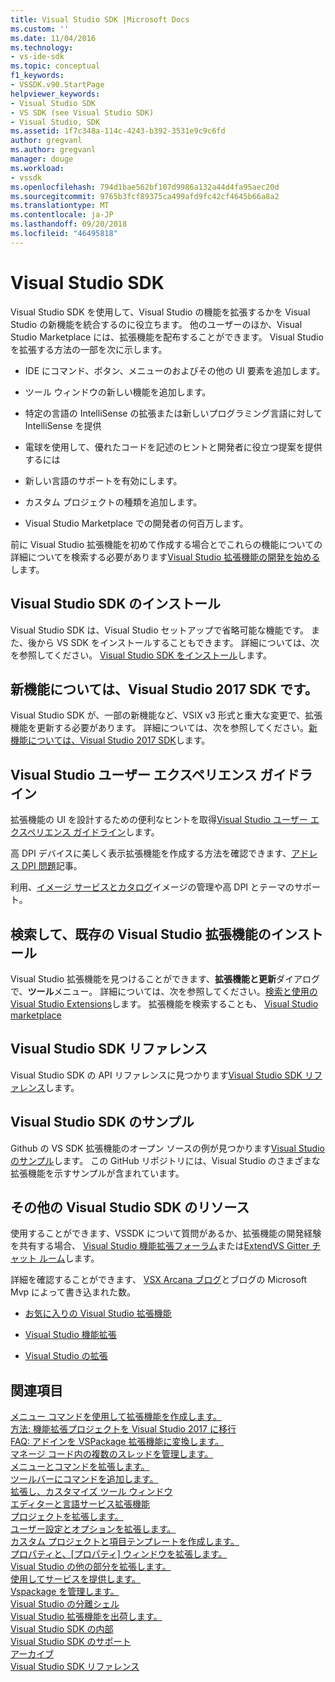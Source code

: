 ```yaml
---
title: Visual Studio SDK |Microsoft Docs
ms.custom: ''
ms.date: 11/04/2016
ms.technology:
- vs-ide-sdk
ms.topic: conceptual
f1_keywords:
- VSSDK.v90.StartPage
helpviewer_keywords:
- Visual Studio SDK
- VS SDK (see Visual Studio SDK)
- Visual Studio, SDK
ms.assetid: 1f7c348a-114c-4243-b392-3531e9c9c6fd
author: gregvanl
ms.author: gregvanl
manager: douge
ms.workload:
- vssdk
ms.openlocfilehash: 794d1bae562bf107d9986a132a44d4fa95aec20d
ms.sourcegitcommit: 9765b3fcf89375ca499afd9fc42cf4645b66a8a2
ms.translationtype: MT
ms.contentlocale: ja-JP
ms.lasthandoff: 09/20/2018
ms.locfileid: "46495818"
---
```

# <a name="visual-studio-sdk"></a>Visual Studio SDK
Visual Studio SDK を使用して、Visual Studio の機能を拡張するかを Visual Studio の新機能を統合するのに役立ちます。 他のユーザーのほか、Visual Studio Marketplace には、拡張機能を配布することができます。 Visual Studio を拡張する方法の一部を次に示します。  
  
-   IDE にコマンド、ボタン、メニューのおよびその他の UI 要素を追加します。  
  
-   ツール ウィンドウの新しい機能を追加します。  
  
-   特定の言語の IntelliSense の拡張または新しいプログラミング言語に対して IntelliSense を提供  
  
-   電球を使用して、優れたコードを記述のヒントと開発者に役立つ提案を提供するには  
  
-   新しい言語のサポートを有効にします。  
  
-   カスタム プロジェクトの種類を追加します。  
  
-   Visual Studio Marketplace での開発者の何百万します。  
  
 前に Visual Studio 拡張機能を初めて作成する場合とでこれらの機能についての詳細についてを検索する必要があります[Visual Studio 拡張機能の開発を始める](../extensibility/starting-to-develop-visual-studio-extensions.md)します。  
  
## <a name="install-the-visual-studio-sdk"></a>Visual Studio SDK のインストール  
 Visual Studio SDK は、Visual Studio セットアップで省略可能な機能です。 また、後から VS SDK をインストールすることもできます。 詳細については、次を参照してください。 [Visual Studio SDK をインストール](../extensibility/installing-the-visual-studio-sdk.md)します。  
  
## <a name="whats-new-in-the-visual-studio-2017-sdk"></a>新機能については、Visual Studio 2017 SDK です。  
 Visual Studio SDK が、一部の新機能など、VSIX v3 形式と重大な変更で、拡張機能を更新する必要があります。 詳細については、次を参照してください。[新機能については、Visual Studio 2017 SDK](../extensibility/what-s-new-in-the-visual-studio-2017-sdk.md)します。  
  
## <a name="visual-studio-user-experience-guidelines"></a>Visual Studio ユーザー エクスペリエンス ガイドライン  
 拡張機能の UI を設計するための便利なヒントを取得[Visual Studio ユーザー エクスペリエンス ガイドライン](../extensibility/ux-guidelines/visual-studio-user-experience-guidelines.md)します。  
  
 高 DPI デバイスに美しく表示拡張機能を作成する方法を確認できます、[アドレス DPI 問題](../extensibility/addressing-dpi-issues2.md)記事。  
  
 利用、[イメージ サービスとカタログ](../extensibility/image-service-and-catalog.md)イメージの管理や高 DPI とテーマのサポート。  
  
## <a name="find-and-install-existing-visual-studio-extensions"></a>検索して、既存の Visual Studio 拡張機能のインストール  
 Visual Studio 拡張機能を見つけることができます、**拡張機能と更新**ダイアログで、**ツール**メニュー。 詳細については、次を参照してください。[検索と使用の Visual Studio Extensions](../ide/finding-and-using-visual-studio-extensions.md)します。 拡張機能を検索することも、 [Visual Studio marketplace](https://marketplace.visualstudio.com/)  
  
## <a name="visual-studio-sdk-reference"></a>Visual Studio SDK リファレンス  
 Visual Studio SDK の API リファレンスに見つかります[Visual Studio SDK リファレンス](../extensibility/visual-studio-sdk-reference.md)します。  
  
## <a name="visual-studio-sdk-samples"></a>Visual Studio SDK のサンプル  
 Github の VS SDK 拡張機能のオープン ソースの例が見つかります[Visual Studio のサンプル](https://aka.ms/vs2015sdksamples)します。 この GitHub リポジトリには、Visual Studio のさまざまな拡張機能を示すサンプルが含まれています。  
  
## <a name="other-visual-studio-sdk-resources"></a>その他の Visual Studio SDK のリソース  
 使用することができます、VSSDK について質問があるか、拡張機能の開発経験を共有する場合、 [Visual Studio 機能拡張フォーラム](https://social.msdn.microsoft.com/Forums/vstudio/home?forum=vsx)または[ExtendVS Gitter チャット ルーム](https://gitter.im/Microsoft/extendvs)します。  
  
 詳細を確認することができます、 [VSX Arcana ブログ](https://blogs.msdn.microsoft.com/vsx/)とブログの Microsoft Mvp によって書き込まれた数。  
  
-   [お気に入りの Visual Studio 拡張機能](http://geekswithblogs.net/sdorman/archive/2014/10/05/favorite-visual-studio-extensions.aspx)  
  
-   [Visual Studio 機能拡張](http://www.visualstudioextensibility.com/overview/vs/)  
  
-   [Visual Studio の拡張](http://blog.slaks.net/2013-10-18/extending-visual-studio-part-1-getting-started/)  
  
## <a name="see-also"></a>関連項目  
 [メニュー コマンドを使用して拡張機能を作成します。](../extensibility/creating-an-extension-with-a-menu-command.md)   
 [方法: 機能拡張プロジェクトを Visual Studio 2017 に移行](../extensibility/how-to-migrate-extensibility-projects-to-visual-studio-2017.md)   
 [FAQ: アドインを VSPackage 拡張機能に変換します。](../extensibility/faq-converting-add-ins-to-vspackage-extensions.md)   
 [マネージ コード内の複数のスレッドを管理します。](../extensibility/managing-multiple-threads-in-managed-code.md)   
 [メニューとコマンドを拡張します。](../extensibility/extending-menus-and-commands.md)   
 [ツールバーにコマンドを追加します。](../extensibility/adding-commands-to-toolbars.md)   
 [拡張し、カスタマイズ ツール ウィンドウ](../extensibility/extending-and-customizing-tool-windows.md)   
 [エディターと言語サービス拡張機能](../extensibility/editor-and-language-service-extensions.md)   
 [プロジェクトを拡張します。](../extensibility/extending-projects.md)   
 [ユーザー設定とオプションを拡張します。](../extensibility/extending-user-settings-and-options.md)   
 [カスタム プロジェクトと項目テンプレートを作成します。](../extensibility/creating-custom-project-and-item-templates.md)   
 [プロパティと、[プロパティ] ウィンドウを拡張します。](../extensibility/extending-properties-and-the-property-window.md)   
 [Visual Studio の他の部分を拡張します。](../extensibility/extending-other-parts-of-visual-studio.md)   
 [使用してサービスを提供します。](../extensibility/using-and-providing-services.md)   
 [Vspackage を管理します。](../extensibility/managing-vspackages.md)   
 [Visual Studio の分離シェル](../extensibility/visual-studio-isolated-shell.md)   
 [Visual Studio 拡張機能を出荷します。](../extensibility/shipping-visual-studio-extensions.md)   
 [Visual Studio SDK の内部](../extensibility/internals/inside-the-visual-studio-sdk.md)   
 [Visual Studio SDK のサポート](../extensibility/support-for-the-visual-studio-sdk.md)   
 [アーカイブ](../extensibility/archive.md)   
 [Visual Studio SDK リファレンス](../extensibility/visual-studio-sdk-reference.md)
